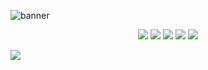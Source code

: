 ![banner](https://raw.githubusercontent.com/FairyEver/d2-admin/master/doc/image/banner.png)

<p align="center">
  <a><img src="https://img.shields.io/github/release/d2-projects/d2-admin.svg"/></a>
  <a><img src="https://img.shields.io/npm/v/@d2-admin/ice-scaffold.svg"/></a>
  <a href="https://www.travis-ci.org/d2-projects/d2-admin"><img src="https://www.travis-ci.org/d2-projects/d2-admin.svg?branch=master"/></a>
  <a><img src="https://img.shields.io/github/last-commit/d2-projects/d2-admin.svg"/></a>
  <a><img src="https://img.shields.io/badge/code_style-standard-brightgreen.svg"/></a>
</p>





![](https://raw.githubusercontent.com/FairyEver/d2-admin/master/doc/image/give-a-star@2x.png)
